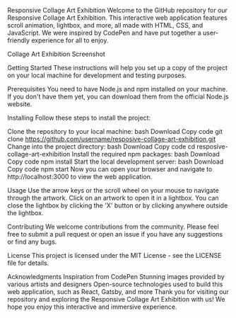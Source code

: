Responsive Collage Art Exhibition
Welcome to the GitHub repository for our Responsive Collage Art Exhibition. This interactive web application features scroll animation, lightbox, and more, all made with HTML, CSS, and JavaScript. We were inspired by CodePen and have put together a user-friendly experience for all to enjoy.

Collage Art Exhibition Screenshot

Getting Started
These instructions will help you set up a copy of the project on your local machine for development and testing purposes.

Prerequisites
You need to have Node.js and npm installed on your machine. If you don't have them yet, you can download them from the official Node.js website.

Installing
Follow these steps to install the project:

Clone the repository to your local machine:
bash
Download
Copy code
git clone https://github.com/username/resposive-collage-art-exhibition.git
Change into the project directory:
bash
Download
Copy code
cd resposive-collage-art-exhibition
Install the required npm packages:
bash
Download
Copy code
npm install
Start the local development server:
bash
Download
Copy code
npm start
Now you can open your browser and navigate to http://localhost:3000 to view the web application.

Usage
Use the arrow keys or the scroll wheel on your mouse to navigate through the artwork. Click on an artwork to open it in a lightbox. You can close the lightbox by clicking the 'X' button or by clicking anywhere outside the lightbox.

Contributing
We welcome contributions from the community. Please feel free to submit a pull request or open an issue if you have any suggestions or find any bugs.

License
This project is licensed under the MIT License - see the LICENSE file for details.

Acknowledgments
Inspiration from CodePen
Stunning images provided by various artists and designers
Open-source technologies used to build this web application, such as React, Gatsby, and more
Thank you for visiting our repository and exploring the Responsive Collage Art Exhibition with us! We hope you enjoy this interactive and immersive experience.
